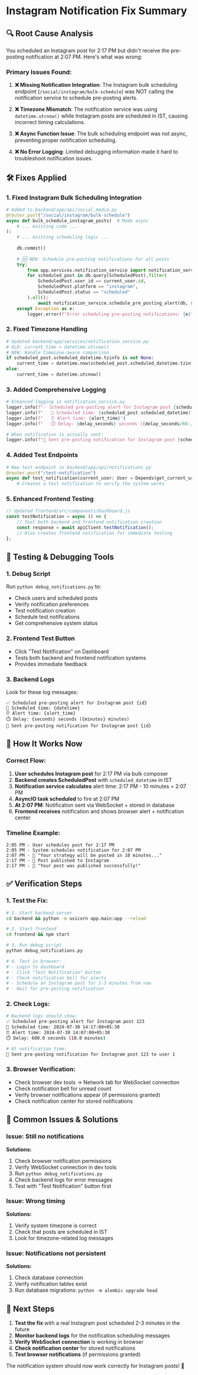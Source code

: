 # Instagram Notification Fix Summary

## 🔍 **Root Cause Analysis**

You scheduled an Instagram post for 2:17 PM but didn't receive the pre-posting notification at 2:07 PM. Here's what was wrong:

### **Primary Issues Found:**

1. **❌ Missing Notification Integration**: The Instagram bulk scheduling endpoint (`/social/instagram/bulk-schedule`) was NOT calling the notification service to schedule pre-posting alerts.

2. **❌ Timezone Mismatch**: The notification service was using `datetime.utcnow()` while Instagram posts are scheduled in IST, causing incorrect timing calculations.

3. **❌ Async Function Issue**: The bulk scheduling endpoint was not async, preventing proper notification scheduling.

4. **❌ No Error Logging**: Limited debugging information made it hard to troubleshoot notification issues.

## 🛠️ **Fixes Applied**

### **1. Fixed Instagram Bulk Scheduling Integration**
```python
# Added to backend/app/api/social_media.py
@router.post("/social/instagram/bulk-schedule")
async def bulk_schedule_instagram_posts(  # Made async
    # ... existing code ...
):
    # ... existing scheduling logic ...
    
    db.commit()
    
    # 🆕 NEW: Schedule pre-posting notifications for all posts
    try:
        from app.services.notification_service import notification_service
        for scheduled_post in db.query(ScheduledPost).filter(
            ScheduledPost.user_id == current_user.id,
            ScheduledPost.platform == "instagram",
            ScheduledPost.status == "scheduled"
        ).all():
            await notification_service.schedule_pre_posting_alert(db, scheduled_post.id)
    except Exception as e:
        logger.error(f"Error scheduling pre-posting notifications: {e}")
```

### **2. Fixed Timezone Handling**
```python
# Updated backend/app/services/notification_service.py
# OLD: current_time = datetime.utcnow()
# NEW: Handle timezone-aware comparison
if scheduled_post.scheduled_datetime.tzinfo is not None:
    current_time = datetime.now(scheduled_post.scheduled_datetime.tzinfo)
else:
    current_time = datetime.utcnow()
```

### **3. Added Comprehensive Logging**
```python
# Enhanced logging in notification_service.py
logger.info(f"✅ Scheduled pre-posting alert for Instagram post {scheduled_post.id}")
logger.info(f"   📅 Scheduled time: {scheduled_post.scheduled_datetime}")
logger.info(f"   ⏰ Alert time: {alert_time}")
logger.info(f"   ⏱️ Delay: {delay_seconds} seconds ({delay_seconds/60:.1f} minutes)")

# When notification is actually sent:
logger.info(f"🔔 Sent pre-posting notification for Instagram post {scheduled_post.id} to user {scheduled_post.user_id}")
```

### **4. Added Test Endpoints**
```python
# New test endpoint in backend/app/api/notifications.py
@router.post("/test-notification")
async def test_notification(current_user: User = Depends(get_current_user), db: Session = Depends(get_db)):
    # Creates a test notification to verify the system works
```

### **5. Enhanced Frontend Testing**
```javascript
// Updated frontend/src/components/Dashboard.js
const testNotification = async () => {
    // Test both backend and frontend notification creation
    const response = await apiClient.testNotification();
    // Also creates frontend notification for immediate testing
};
```

## 🧪 **Testing & Debugging Tools**

### **1. Debug Script**
Run `python debug_notifications.py` to:
- Check users and scheduled posts
- Verify notification preferences
- Test notification creation
- Schedule test notifications
- Get comprehensive system status

### **2. Frontend Test Button**
- Click "Test Notification" on Dashboard
- Tests both backend and frontend notification systems
- Provides immediate feedback

### **3. Backend Logs**
Look for these log messages:
```
✅ Scheduled pre-posting alert for Instagram post {id}
📅 Scheduled time: {datetime}
⏰ Alert time: {alert_time}
⏱️ Delay: {seconds} seconds ({minutes} minutes)
🔔 Sent pre-posting notification for Instagram post {id}
```

## 🔄 **How It Works Now**

### **Correct Flow:**
1. **User schedules Instagram post** for 2:17 PM via bulk composer
2. **Backend creates ScheduledPost** with `scheduled_datetime` in IST
3. **Notification service calculates** alert time: 2:17 PM - 10 minutes = 2:07 PM
4. **AsyncIO task scheduled** to fire at 2:07 PM
5. **At 2:07 PM**: Notification sent via WebSocket + stored in database
6. **Frontend receives** notification and shows browser alert + notification center

### **Timeline Example:**
```
2:05 PM - User schedules post for 2:17 PM
2:05 PM - System schedules notification for 2:07 PM
2:07 PM - 🔔 "Your strategy will be posted in 10 minutes..."
2:17 PM - 📱 Post published to Instagram
2:17 PM - 🔔 "Your post was published successfully!"
```

## ✅ **Verification Steps**

### **1. Test the Fix:**
```bash
# 1. Start backend server
cd backend && python -m uvicorn app.main:app --reload

# 2. Start frontend
cd frontend && npm start

# 3. Run debug script
python debug_notifications.py

# 4. Test in browser:
# - Login to dashboard
# - Click "Test Notification" button
# - Check notification bell for alerts
# - Schedule an Instagram post for 2-3 minutes from now
# - Wait for pre-posting notification
```

### **2. Check Logs:**
```bash
# Backend logs should show:
✅ Scheduled pre-posting alert for Instagram post 123
📅 Scheduled time: 2024-07-30 14:17:00+05:30
⏰ Alert time: 2024-07-30 14:07:00+05:30
⏱️ Delay: 600.0 seconds (10.0 minutes)

# At notification time:
🔔 Sent pre-posting notification for Instagram post 123 to user 1
```

### **3. Browser Verification:**
- Check browser dev tools → Network tab for WebSocket connection
- Check notification bell for unread count
- Verify browser notifications appear (if permissions granted)
- Check notification center for stored notifications

## 🚨 **Common Issues & Solutions**

### **Issue: Still no notifications**
**Solutions:**
1. Check browser notification permissions
2. Verify WebSocket connection in dev tools
3. Run `python debug_notifications.py`
4. Check backend logs for error messages
5. Test with "Test Notification" button first

### **Issue: Wrong timing**
**Solutions:**
1. Verify system timezone is correct
2. Check that posts are scheduled in IST
3. Look for timezone-related log messages

### **Issue: Notifications not persistent**
**Solutions:**
1. Check database connection
2. Verify notification tables exist
3. Run database migrations: `python -m alembic upgrade head`

## 🎯 **Next Steps**

1. **Test the fix** with a real Instagram post scheduled 2-3 minutes in the future
2. **Monitor backend logs** for the notification scheduling messages
3. **Verify WebSocket connection** is working in browser
4. **Check notification center** for stored notifications
5. **Test browser notifications** (if permissions granted)

The notification system should now work correctly for Instagram posts! 🎉